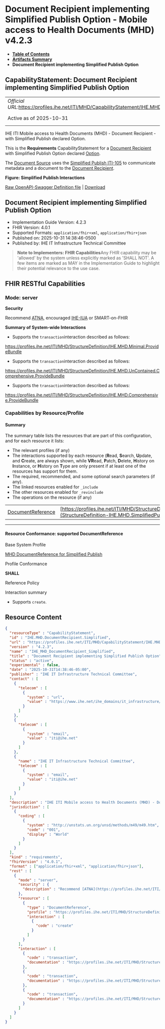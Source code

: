 # Document Recipient implementing Simplified Publish Option - Mobile access to Health Documents (MHD) v4.2.3

* [**Table of Contents**](toc.md)
* [**Artifacts Summary**](artifacts.md)
* **Document Recipient implementing Simplified Publish Option**

## CapabilityStatement: Document Recipient implementing Simplified Publish Option 

| | |
| :--- | :--- |
| *Official URL*:https://profiles.ihe.net/ITI/MHD/CapabilityStatement/IHE.MHD.DocumentRecipient.Simplified | *Version*:4.2.3 |
| Active as of 2025-10-31 | *Computable Name*:IHE_MHD_DocumentRecipient_Simplified |

 
IHE ITI Mobile access to Health Documents (MHD) - Document Recipient - with Simplified Publish declared Option. 

This is the **Requirements** CapabilityStatement for a [Document Recipient](1331_actors_and_transactions.md#133113-document-recipient) with Simplified Publish Option declared [Option](1332_actor_options.md).

The [Document Source](1331_actors_and_transactions.md#133111-document-source) uses the [Simplified Publish ITI-105](ITI-105.md) to communicate metadata and a document to the [Document Recipient](1331_actors_and_transactions.md#133113-document-recipient).

**Figure: Simplified Publish Interactions**

 [Raw OpenAPI-Swagger Definition file](IHE.MHD.DocumentRecipient.Simplified.openapi.json) | [Download](IHE.MHD.DocumentRecipient.Simplified.openapi.json) 

## Document Recipient implementing Simplified Publish Option

* Implementation Guide Version: 4.2.3 
* FHIR Version: 4.0.1 
* Supported Formats: `application/fhir+xml`, `application/fhir+json`
* Published on: 2025-10-31 14:38:46-0500 
* Published by: IHE IT Infrastructure Technical Committee 

> **Note to Implementers: FHIR Capabilities**Any FHIR capability may be 'allowed' by the system unless explicitly marked as 'SHALL NOT'. A few items are marked as MAY in the Implementation Guide to highlight their potential relevance to the use case.

## FHIR RESTful Capabilities

### Mode: server

**Security**

> 

Recommend [ATNA](https://profiles.ihe.net/ITI/TF/Volume1/ch-9.html), encouraged [IHE-IUA](https://profiles.ihe.net/ITI/IUA/index.html) or SMART-on-FHIR


**Summary of System-wide Interactions**

* Supports the `transaction`interaction described as follows:

https://profiles.ihe.net/ITI/MHD/StructureDefinition/IHE.MHD.Minimal.ProvideBundle


* Supports the `transaction`interaction described as follows:

https://profiles.ihe.net/ITI/MHD/StructureDefinition/IHE.MHD.UnContained.Comprehensive.ProvideBundle


* Supports the `transaction`interaction described as follows:

https://profiles.ihe.net/ITI/MHD/StructureDefinition/IHE.MHD.Comprehensive.ProvideBundle


### Capabilities by Resource/Profile

#### Summary

The summary table lists the resources that are part of this configuration, and for each resource it lists:

* The relevant profiles (if any)
* The interactions supported by each resource (**R**ead, **S**earch, **U**pdate, and **C**reate, are always shown, while **VR**ead, **P**atch, **D**elete, **H**istory on **I**nstance, or **H**istory on **T**ype are only present if at least one of the resources has support for them.
* The required, recommended, and some optional search parameters (if any).
* The linked resources enabled for `_include`
* The other resources enabled for `_revinclude`
* The operations on the resource (if any)

| | | | | | | | | | |
| :--- | :--- | :--- | :--- | :--- | :--- | :--- | :--- | :--- | :--- |
| [DocumentReference](#DocumentReference1-1) | [https://profiles.ihe.net/ITI/MHD/StructureDefinition/IHE.MHD.SimplifiedPublish.DocumentReference](StructureDefinition-IHE.MHD.SimplifiedPublish.DocumentReference.md) |  |  |  | y |  |  |  |  |

-------

#### Resource Conformance: supported DocumentReference

Base System Profile

[MHD DocumentReference for Simplified Publish](StructureDefinition-IHE.MHD.SimplifiedPublish.DocumentReference.md)

Profile Conformance

**SHALL**

Reference Policy

Interaction summary

* Supports `create`.



## Resource Content

```json
{
  "resourceType" : "CapabilityStatement",
  "id" : "IHE.MHD.DocumentRecipient.Simplified",
  "url" : "https://profiles.ihe.net/ITI/MHD/CapabilityStatement/IHE.MHD.DocumentRecipient.Simplified",
  "version" : "4.2.3",
  "name" : "IHE_MHD_DocumentRecipient_Simplified",
  "title" : "Document Recipient implementing Simplified Publish Option",
  "status" : "active",
  "experimental" : false,
  "date" : "2025-10-31T14:38:46-05:00",
  "publisher" : "IHE IT Infrastructure Technical Committee",
  "contact" : [
    {
      "telecom" : [
        {
          "system" : "url",
          "value" : "https://www.ihe.net/ihe_domains/it_infrastructure/"
        }
      ]
    },
    {
      "telecom" : [
        {
          "system" : "email",
          "value" : "iti@ihe.net"
        }
      ]
    },
    {
      "name" : "IHE IT Infrastructure Technical Committee",
      "telecom" : [
        {
          "system" : "email",
          "value" : "iti@ihe.net"
        }
      ]
    }
  ],
  "description" : "IHE ITI Mobile access to Health Documents (MHD) - Document Recipient - with Simplified Publish declared Option.",
  "jurisdiction" : [
    {
      "coding" : [
        {
          "system" : "http://unstats.un.org/unsd/methods/m49/m49.htm",
          "code" : "001",
          "display" : "World"
        }
      ]
    }
  ],
  "kind" : "requirements",
  "fhirVersion" : "4.0.1",
  "format" : ["application/fhir+xml", "application/fhir+json"],
  "rest" : [
    {
      "mode" : "server",
      "security" : {
        "description" : "Recommend [ATNA](https://profiles.ihe.net/ITI/TF/Volume1/ch-9.html), encouraged [IHE-IUA](https://profiles.ihe.net/ITI/IUA/index.html) or SMART-on-FHIR"
      },
      "resource" : [
        {
          "type" : "DocumentReference",
          "profile" : "https://profiles.ihe.net/ITI/MHD/StructureDefinition/IHE.MHD.SimplifiedPublish.DocumentReference",
          "interaction" : [
            {
              "code" : "create"
            }
          ]
        }
      ],
      "interaction" : [
        {
          "code" : "transaction",
          "documentation" : "https://profiles.ihe.net/ITI/MHD/StructureDefinition/IHE.MHD.Minimal.ProvideBundle"
        },
        {
          "code" : "transaction",
          "documentation" : "https://profiles.ihe.net/ITI/MHD/StructureDefinition/IHE.MHD.UnContained.Comprehensive.ProvideBundle"
        },
        {
          "code" : "transaction",
          "documentation" : "https://profiles.ihe.net/ITI/MHD/StructureDefinition/IHE.MHD.Comprehensive.ProvideBundle"
        }
      ]
    }
  ]
}

```
